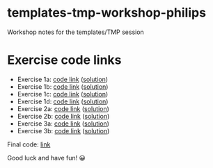 # templates-tmp-workshop-philips
Workshop notes for the templates/TMP session

# Exercise code links

* Exercise 1a: [code link](https://www.godbolt.org/z/8Pn1sbfsK) ([solution](https://www.godbolt.org/z/37zxYdvPd))
* Exercise 1b: [code link](https://www.godbolt.org/z/YvPsfx76a) ([solution](https://www.godbolt.org/z/bxM3rv7Y3))
* Exercise 1c: [code link](https://www.godbolt.org/z/T1xvK1fMx) ([solution](https://www.godbolt.org/z/ae9dTTEac))
* Exercise 1d: [code link](https://www.godbolt.org/z/ae9dTTEac) ([solution](https://www.godbolt.org/z/5vhGP763e))
* Exercise 2a: [code link](https://www.godbolt.org/z/x6je7ejvh) ([solution](https://www.godbolt.org/z/a7YE98ETq))
* Exercise 2b: [code link](https://www.godbolt.org/z/a7YE98ETq) ([solution](https://www.godbolt.org/z/ze5K4qns1))
* Exercise 3a: [code link](https://www.godbolt.org/z/s8r99n3qh) ([solution](https://www.godbolt.org/z/esGMTvrso))
* Exercise 3b: [code link](https://www.godbolt.org/z/71qeK1K76) ([solution](https://www.godbolt.org/z/bbjK51ej4))

Final code: [link](https://www.godbolt.org/z/T7YTfc1ab)

Good luck and have fun! 😀

